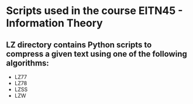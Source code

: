 # Scripts used in the course EITN45 - Information Theory

## LZ directory contains Python scripts to compress a given text using one of the following algorithms:

- LZ77
- LZ78
- LZSS
- LZW
